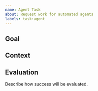 ```yaml
---
name: Agent Task
about: Request work for automated agents
labels: task:agent
---
```


## Goal

## Context

## Evaluation

Describe how success will be evaluated.
